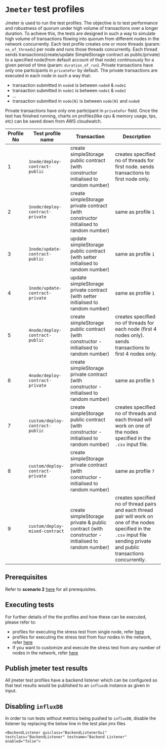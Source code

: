 # `Jmeter` test profiles
 Jmeter is used to run the test profiles. 
 The objective is to test performance and robustness of quorum under high volume of transactions over a longer duration.
To achieve this, the tests are designed in such a way to simulate high volume of transactions flowing into quorum from different nodes in the network concurrently. 
Each test profile creates one or more threads (param: `no_of_threads`) per node and runs those threads concurrently. Each thread sends transactions(create/update SimpleStorage contract as public/private) to a specified node(from default account of that node) continuously for a given period of time (param: `duration_of_run`). 
Private transactions have only one participants in `privateFor` by default.
 The private transactions are executed in each node in such a way that:
  - transaction submitted in `node0` is between `node0` & `node1`
  - transaction submitted in `node1` is between `node1` & `node2`
  - ... 
  - transaction submitted in `node[N]` is between `node[N]` and `node0`
  
 Private transactions have only one participant in `privateFor` field.
 Once the test has finished running, charts on profiles(like cpu & memory usage, tps, etc) can be saved down from AWS cloudwatch.
 
 |Profile No | Test profile name | Transaction | Description |
 | --------- | ----------------- | ----------- | ----------- |
 |1| `1node/deploy-contract-public` | create simpleStorage public contract (with constructor initialised to random number) | creates specified no of threads for first node. sends transactions to first node only. |
 |2| `1node/deploy-contract-private` | create simpleStorage private contract (with constructor initialised to random number) | same as profile `1` |
 |3| `1node/update-contract-public` | update simpleStorage public contract (with setter initialised to random number) | same as profile `1` |
 |4| `1node/update-contract-private` | update simpleStorage private contract (with setter initialised to random number) | same as profile `1` |
 |5| `4node/deploy-contract-public` | create simpleStorage public contract (with constructor - initialised to random number)| creates specified no of threads for each node (first 4 nodes only). sends transactions to first 4 nodes only. |
 |6| `4node/deploy-contract-private` | create simpleStorage private contract (with constructor - initialised to random number)| same as profile `5` |
 |7| `custom/deploy-contract-public` | create simpleStorage public contract (with constructor - initialised to random number)| creates specified no of threads and each thread will work on one of the nodes specified in the `.csv` input file. |
 |8| `custom/deploy-contract-private` | create simpleStorage private contract (with constructor - initialised to random number)| same as profile `7` |
 |9| `custom/deploy-mixed-contract` | create simpleStorage private & public contract (with constructor - initialised to random number)| creates specified no of thread pairs and each thread pair will work on one of the nodes specified in the `.csv` input file sending private and public transactions concurrently.  |

## Prerequisites
Refer to **scenario 2** [here](../README.md#prerequisites-for-test-execution) for all prerequisites. 
 
## Executing tests
 For further details of the the profiles and how these can be executed, please refer to:
 
 * profiles for executing the stress test from single node, refer [here](1node/)
 * profiles for executing the stress test from four nodes in the network, refer [here](4node/)
 * If you want to customize and execute the stress test from any number of nodes in the network, refer [here](custom/)
 

## Publish jmeter test results
 All jmeter test profiles have a backend listener which can be configured so that test results would be published to an `influxdb` instance as given in input.
 
  
## Disabling `influxDB` 
 In order to run tests without metrics being pushed to `influxDB`, disable the listener by replacing the below line in the test plan jmx files
 
``<BackendListener guiclass="BackendListenerGui" testclass="BackendListener" testname="Backend Listener" enabled="false">``

 
